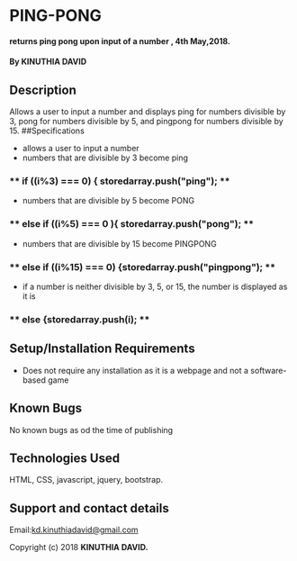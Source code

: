 # PING-PONG
#### returns ping pong upon input of a number , 4th May,2018.
#### By **KINUTHIA DAVID**
## Description
Allows a user to input a number and displays ping for numbers divisible by 3, pong for numbers divisible by 5, and pingpong for numbers divisible by 15.
##Specifications
* allows a user to input a number
* numbers that are divisible by 3 become ping
### ** if ((i%3) === 0) { storedarray.push("ping"); **
* numbers that are divisible by 5 become PONG
### ** else if ((i%5) === 0 ){  storedarray.push("pong"); **
* numbers that are divisible by 15 become PINGPONG
### ** else if ((i%15) === 0) {storedarray.push("pingpong"); **
* if a number is neither divisible  by 3, 5, or 15, the number is displayed as it is
### ** else {storedarray.push(i); **





## Setup/Installation Requirements
* Does not require any installation as it is a webpage and not a software-based game

## Known Bugs
No known bugs as od the time of publishing
## Technologies Used
HTML, CSS, javascript, jquery, bootstrap.
## Support and contact details
Email:kd.kinuthiadavid@gmail.com

Copyright (c) 2018 **KINUTHIA DAVID.**
